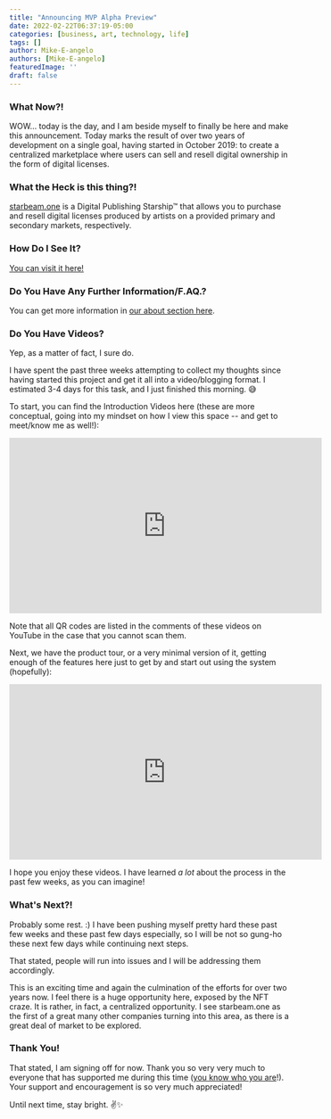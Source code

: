 ```yaml
---
title: "Announcing MVP Alpha Preview"
date: 2022-02-22T06:37:19-05:00
categories: [business, art, technology, life]
tags: []
author: Mike-E-angelo
authors: [Mike-E-angelo]
featuredImage: ''
draft: false
---
```


### What Now?!

WOW... today is the day, and I am beside myself to finally be here and make this announcement.  Today marks the result of over two years of development on a single goal, having started in October 2019: to create a centralized marketplace where users can sell and resell digital ownership in the form of digital licenses.

### What the Heck is this thing?!

[starbeam.one](https://alpha.starbeam.one) is a Digital Publishing Starship™ that allows you to purchase and resell digital licenses produced by artists on a provided primary and secondary markets, respectively.

### How Do I See It?

[You can visit it here!](https://alpha.starbeam.one)

### Do You Have Any Further Information/F.AQ.?

You can get more information in [our about section here](https://alpha.starbeam.one/about).

### Do You Have Videos?

Yep, as a matter of fact, I sure do.

I have spent the past three weeks attempting to collect my thoughts since having started this project and get it all into a video/blogging format.  I estimated 3-4 days for this task, and I just finished this morning. 😅

To start, you can find the Introduction Videos here (these are more conceptual, going into my mindset on how I view this space -- and get to meet/know me as well!):

<iframe width="560" height="315" src="https://www.youtube-nocookie.com/embed/videoseries?list=PLMq1y8QwgsyoQUspInuhBXiHoXrcKDacb" title="YouTube video player" frameborder="0" allow="accelerometer; autoplay; clipboard-write; encrypted-media; gyroscope; picture-in-picture" allowfullscreen></iframe>

Note that all QR codes are listed in the comments of these videos on YouTube in the case that you cannot scan them.

Next, we have the product tour, or a very minimal version of it, getting enough of the features here just to get by and start out using the system (hopefully):

<iframe width="560" height="315" src="https://www.youtube-nocookie.com/embed/videoseries?list=PLMq1y8QwgsyqvOMAv0AeTebJmCWAlXckL" title="YouTube video player" frameborder="0" allow="accelerometer; autoplay; clipboard-write; encrypted-media; gyroscope; picture-in-picture" allowfullscreen></iframe>

I hope you enjoy these videos.  I have learned *a lot* about the process in the past few weeks, as you can imagine!

### What's Next?!

Probably some rest. :)  I have been pushing myself pretty hard these past few weeks and these past few days especially, so I will be not so gung-ho these next few days while continuing next steps.

That stated, people will run into issues and I will be addressing them accordingly.

This is an exciting time and again the culmination of the efforts for over two years now.  I feel there is a huge opportunity here, exposed by the NFT craze.  It is rather, in fact, a centralized opportunity.  I see starbeam.one as the first of a great many other companies turning into this area, as there is a great deal of market to be explored.

### Thank You!

That stated, I am signing off for now.  Thank you so very very much to everyone that has supported me during this time ([you know who you are](https://alpha.starbeam.one/about/acknowledgements)!).  Your support and encouragement is so very much appreciated!

Until next time, stay bright. ✌✨
